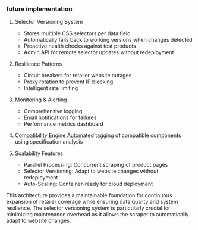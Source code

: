 ### future implementation

1. Selector Versioning System

   - Stores multiple CSS selectors per data field
   - Automatically falls back to working versions when changes detected
   - Proactive health checks against test products
   - Admin API for remote selector updates without redeployment

2. Resilience Patterns

   - Circuit breakers for retailer website outages
   - Proxy rotation to prevent IP blocking
   - Intelligent rate limiting

3. Monitoring & Alerting

   - Comprehensive logging
   - Email notifications for failures
   - Performance metrics dashboard

4. Compatibility Engine
   Automated tagging of compatible components using specification analysis

5. Scalability Features
   - Parallel Processing: Concurrent scraping of product pages
   - Selector Versioning: Adapt to website changes without redeployment
   - Auto-Scaling: Container-ready for cloud deployment

This architecture provides a maintainable foundation for continuous expansion of retailer coverage while ensuring data quality and system resilience. The selector versioning system is particularly crucial for minimizing maintenance overhead as it allows the scraper to automatically adapt to website changes.
